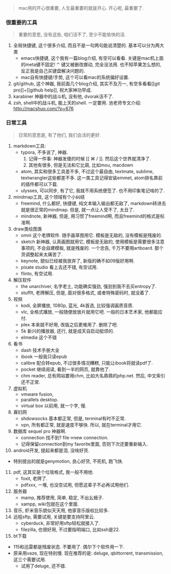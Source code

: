 > mac用的开心很重要, 人生最重要的就是开心. 开心呢, 最重要了.

### 很重要的工具

> 重要的意思, 没有这些, 咱们活不了, 至少不能愉快的活.

1. 全局快捷键, 这个很多介绍, 而且不是一句两句能说清楚的. 基本可以分为两大类
   - emacs快捷键, 这个我有一篇blog介绍, 有空可以看看. 关键是mac机上面的meta键不固定! ⌃ 键又被删改挪动, 完全没法用. 也不知苹果怎么想的, 反正我是自己买键盘解决问题的.
   - mac自有快捷键/手势, 这个可以看mac的系统偏好设置.
2. git/github, 这个神器, 我前面几个blog介绍, 其实不及万一, 有空多看看[[git pro]]+[[github help]], 祝大家神功早成.
3. karabiner 神器中的战斗机, 没有他, dvorak活不了.
4. zsh, shell中的战斗机, 能上天的shell. 一定要用. 池老师专文介绍: http://macshuo.com/?p=676

### 日常工具

> 日常的意思是, 有了他们, 我们会活的更好.

1. markdown工具:
    - typora, 不多说了, 神器.
      1. 记得一件事: 神器发傻的时候 [[ ⌘ / ]]. 然后这个世界就清净了.
      2. 其他有很多, 但是无法和它比肩, 比如mou, macdown
    - atom, 其实和很多工具差不多, 不过这个最自由, textmate, sublime, textwrangler这些都差不多. 这一类工具记得安装emmet, atom排名靠前的插件都可以下载.
    - ulysses, 可以同步, 有了它, 我就不用系统便签了. 也不用印象笔记啥的了.
2. mindmap工具, 这个领域有个小纠结
    - freemind, 什么都好, 快捷键, 纯文本输入输出都无敌了, markdown转进去就是很正常的mindmap. 但是, 就一点让人受不了, 太丑了.
    - mindnote, 新神器, 但是, 用习惯了freemind啊, 而且freemind的格式是标准啊.
3. draw类绘图类
    - omni 这个老牌软件. 随手画草图用它. 模板是无敌的, 没有模板是残废的.
    - sketch 新神器, 认真画图就用它, 模板是无敌的, 使用模板是需要很多注意事项的, 不会自建模板, 就是残废的. 一个忠告, 千万不要用artboard. 那个货调整起来太痛苦了.
    - keynote, 貌似已经被我放弃了, 新版的确不如09版好用啊.
    - pixate studio 看上去还不错, 有空试用.
    - flinto, 有空试用.
4. 解压软件
    - the unarchiver, 名字老土, 功能确实强劲, 强劲到我不去买entropy了.
    - stufflt, 老牌解压, 但是, 面对很多格式, 或者特殊密码时, 就没着了.
5. 视频
    - kodi,  全屏播放, 1080p, 蓝光, 4k首选, 比较强调画质音质.
    - vlc, 全格式播放, 一般随便放放片就用它吧. 一般的日本艺术家, 他都能应付.
    - plex 本来就不好用, 改版之后更难用了. 删除了吧.
    - 5k 新兴的播放器, 还行, 就是成天自启动挺烦的.
    - elmedia 这个不错
6. 看书
    - dash 技术手册大全
    - ibook 一般我只读epub
    - calibre 配合转epub, 不过很多情况糟糕, 只能让ibook将就读pdf了.
    - pocket 继续阅读, 看到一半的网页, 就靠他了.
    - chm reader, 总有网站要用chm, 比如大名鼎鼎的php.net. 然后, 中文索引还不正常.
7. 虚拟机
    - vmware fusion,
    - parallels desktop.
    - virtual box 以前用, 就一个字, 慢.
8. 寡妇网
    - shdowsocks 基本都正常, 但是, terminal有时不正常.
    - vpn, 所有都正常, 就是速度不够快. 所以, 就在terminal才用它.
9. 数据库 sequel pro 神器啊.
    - connection 找不到? file->new connection.
    - 记得保留connection到my favorite里面, 否则下次还要重新输入.
10. android开发, 提起来都是泪, 没啥好货.
   - 特别提出的就是genymotion, 良心好货, 不死机, 跑飞快.
11. pdf, 这其实是个垃圾格式, 我一般不用他.
    - foxit, 老牌了.
    - pdfxxx, 一堆, 也没空试用, 但愿这辈子不必再试用他们.
12. 服务器
    - mamp, 推荐使用, 简单, 稳定, 不出幺蛾子.
    - xampp, wiki包就在这个里面.
13. 音乐, 虾米音乐貌似天天用, 他家音乐版权比较多.
14. 远程sftp, 需要试用, 关键是要支持阿里云.
    - cyberduck, 非常好用sftp轻松就接入了.
    - filezilla, 也很好用, 不过要指明端口, 比如ssh是22.
15. bt下载
- 115和迅雷都是残废状态. 不要用了. 偶尔下个软件用一下.
- 原来用vaze, 现在特别慢. 现在推荐的是: deluge, qbittorrent, transmission, 这三个需要试用.
    - 试用了deluge, 还不错.

